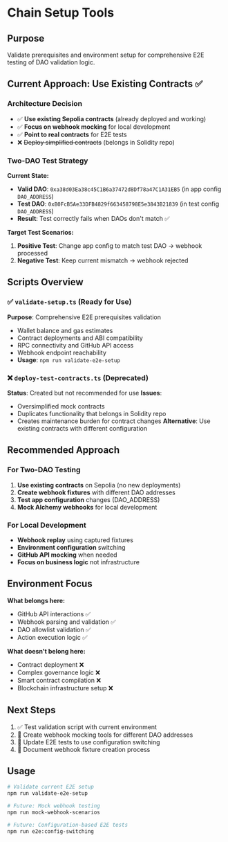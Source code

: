 # Chain Setup Tools

## Purpose
Validate prerequisites and environment setup for comprehensive E2E testing of DAO validation logic.

## Current Approach: Use Existing Contracts ✅

### Architecture Decision
- ✅ **Use existing Sepolia contracts** (already deployed and working)
- ✅ **Focus on webhook mocking** for local development  
- ✅ **Point to real contracts** for E2E tests
- ❌ ~~Deploy simplified contracts~~ (belongs in Solidity repo)

### Two-DAO Test Strategy

**Current State:**
- **Valid DAO**: `0xa38d03Ea38c45C1B6a37472d8Df78a47C1A31EB5` (in app config `DAO_ADDRESS`)
- **Test DAO**: `0xB0FcB5Ae33DFB4829f663458798E5e3843B21839` (in test config `DAO_ADDRESS`)
- **Result**: Test correctly fails when DAOs don't match ✅

**Target Test Scenarios:**
1. **Positive Test**: Change app config to match test DAO → webhook processed
2. **Negative Test**: Keep current mismatch → webhook rejected

## Scripts Overview

### ✅ `validate-setup.ts` (Ready for Use)
**Purpose**: Comprehensive E2E prerequisites validation
- Wallet balance and gas estimates
- Contract deployments and ABI compatibility  
- RPC connectivity and GitHub API access
- Webhook endpoint reachability
- **Usage**: `npm run validate-e2e-setup`

### ❌ `deploy-test-contracts.ts` (Deprecated)
**Status**: Created but not recommended for use
**Issues**: 
- Oversimplified mock contracts
- Duplicates functionality that belongs in Solidity repo
- Creates maintenance burden for contract changes
**Alternative**: Use existing contracts with different configuration

## Recommended Approach

### For Two-DAO Testing
1. **Use existing contracts** on Sepolia (no new deployments)
2. **Create webhook fixtures** with different DAO addresses
3. **Test app configuration** changes (DAO_ADDRESS)
4. **Mock Alchemy webhooks** for local development

### For Local Development
- **Webhook replay** using captured fixtures
- **Environment configuration** switching
- **GitHub API mocking** when needed
- **Focus on business logic** not infrastructure

## Environment Focus

**What belongs here:**
- GitHub API interactions ✅
- Webhook parsing and validation ✅  
- DAO allowlist validation ✅
- Action execution logic ✅

**What doesn't belong here:**
- Contract deployment ❌
- Complex governance logic ❌
- Smart contract compilation ❌
- Blockchain infrastructure setup ❌

## Next Steps

1. ✅ Test validation script with current environment
2. 🔄 Create webhook mocking tools for different DAO addresses
3. 🔄 Update E2E tests to use configuration switching
4. 🔄 Document webhook fixture creation process

## Usage

```bash
# Validate current E2E setup
npm run validate-e2e-setup

# Future: Mock webhook testing
npm run mock-webhook-scenarios

# Future: Configuration-based E2E tests  
npm run e2e:config-switching
```